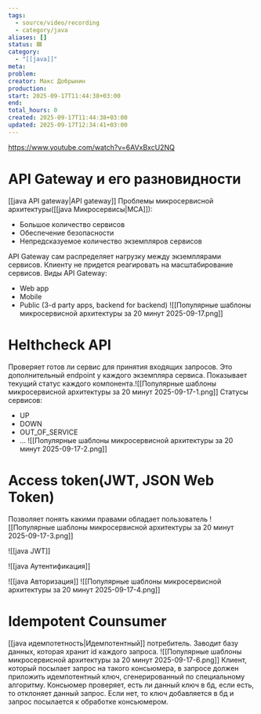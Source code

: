 ```yaml
---
tags:
  - source/video/recording
  - category/java
aliases: []
status: 🟦
category:
  - "[[java]]"
meta:
problem:
creator: Макс Добрынин
production:
start: 2025-09-17T11:44:38+03:00
end:
total_hours: 0
created: 2025-09-17T11:44:38+03:00
updated: 2025-09-17T12:34:41+03:00
---
```


https://www.youtube.com/watch?v=6AVxBxcU2NQ

# API Gateway и его разновидности
[[java API gateway|API gateway]]
Проблемы микросервисной архитектуры([[java Микросервисы|МСА]]):
- Большое количество сервисов
- Обеспечение безопасности
- Непредсказуемое количество экземпляров сервисов

API Gateway сам распределяет нагрузку между экземплярами сервисов. Клиенту не придется реагировать на масштабирование сервисов.
Виды API Gateway:
- Web app
- Mobile
- Public (3-d party apps, backend for backend)
![[Популярные шаблоны микросервисной архитектуры за 20 минут 2025-09-17.png]]

# Helthcheck API
Проверяет готов ли сервис для принятия входящих запросов. Это дополнительный endpoint у каждого экземпляра сервиса. Показывает текущий статус каждого компонента.![[Популярные шаблоны микросервисной архитектуры за 20 минут 2025-09-17-1.png]]
Статусы сервисов:
- UP
- DOWN
- OUT_OF_SERVICE
- ...
![[Популярные шаблоны микросервисной архитектуры за 20 минут 2025-09-17-2.png]]

# Access token(JWT, JSON Web Token)

Позволяет понять какими правами обладает пользователь
![[Популярные шаблоны микросервисной архитектуры за 20 минут 2025-09-17-3.png]]

![[java JWT]]

![[java Аутентификация]]

![[java Авторизация]]
![[Популярные шаблоны микросервисной архитектуры за 20 минут 2025-09-17-4.png]]

# Idempotent Counsumer

[[java идемпотетность|Идемпотентный]] потребитель. Заводит базу данных, которая хранит id каждого запроса. ![[Популярные шаблоны микросервисной архитектуры за 20 минут 2025-09-17-6.png]]
Клиент, который посылает запрос на такого консьюмера, в запросе должен приложить идемпотентный ключ, сгенерированный по специальному алгоритму. Консьюмер проверяет, есть ли данный ключ в бд, если есть, то отклоняет данный запрос. Если нет, то ключ добавляется в бд и запрос посылается к обработке консьюмером.
